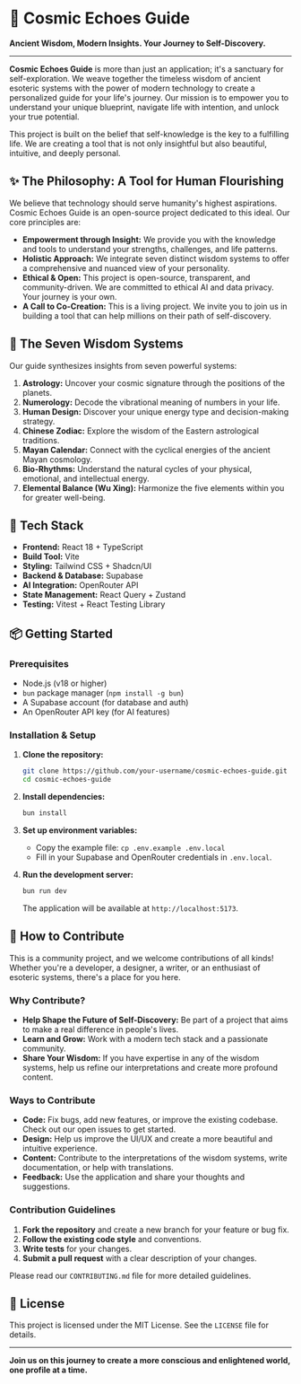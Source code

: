 # 🌟 Cosmic Echoes Guide

**Ancient Wisdom, Modern Insights. Your Journey to Self-Discovery.**

---

**Cosmic Echoes Guide** is more than just an application; it's a sanctuary for self-exploration. We weave together the timeless wisdom of ancient esoteric systems with the power of modern technology to create a personalized guide for your life's journey. Our mission is to empower you to understand your unique blueprint, navigate life with intention, and unlock your true potential.

This project is built on the belief that self-knowledge is the key to a fulfilling life. We are creating a tool that is not only insightful but also beautiful, intuitive, and deeply personal.

## ✨ The Philosophy: A Tool for Human Flourishing

We believe that technology should serve humanity's highest aspirations. Cosmic Echoes Guide is an open-source project dedicated to this ideal. Our core principles are:

*   **Empowerment through Insight:** We provide you with the knowledge and tools to understand your strengths, challenges, and life patterns.
*   **Holistic Approach:** We integrate seven distinct wisdom systems to offer a comprehensive and nuanced view of your personality.
*   **Ethical & Open:** This project is open-source, transparent, and community-driven. We are committed to ethical AI and data privacy. Your journey is your own.
*   **A Call to Co-Creation:** This is a living project. We invite you to join us in building a tool that can help millions on their path of self-discovery.

## 🔮 The Seven Wisdom Systems

Our guide synthesizes insights from seven powerful systems:

1.  **Astrology:** Uncover your cosmic signature through the positions of the planets.
2.  **Numerology:** Decode the vibrational meaning of numbers in your life.
3.  **Human Design:** Discover your unique energy type and decision-making strategy.
4.  **Chinese Zodiac:** Explore the wisdom of the Eastern astrological traditions.
5.  **Mayan Calendar:** Connect with the cyclical energies of the ancient Mayan cosmology.
6.  **Bio-Rhythms:** Understand the natural cycles of your physical, emotional, and intellectual energy.
7.  **Elemental Balance (Wu Xing):** Harmonize the five elements within you for greater well-being.

## 🚀 Tech Stack

*   **Frontend:** React 18 + TypeScript
*   **Build Tool:** Vite
*   **Styling:** Tailwind CSS + Shadcn/UI
*   **Backend & Database:** Supabase
*   **AI Integration:** OpenRouter API
*   **State Management:** React Query + Zustand
*   **Testing:** Vitest + React Testing Library

## 📦 Getting Started

### Prerequisites

*   Node.js (v18 or higher)
*   `bun` package manager (`npm install -g bun`)
*   A Supabase account (for database and auth)
*   An OpenRouter API key (for AI features)

### Installation & Setup

1.  **Clone the repository:**
    ```bash
    git clone https://github.com/your-username/cosmic-echoes-guide.git
    cd cosmic-echoes-guide
    ```

2.  **Install dependencies:**
    ```bash
    bun install
    ```

3.  **Set up environment variables:**
    *   Copy the example file: `cp .env.example .env.local`
    *   Fill in your Supabase and OpenRouter credentials in `.env.local`.

4.  **Run the development server:**
    ```bash
    bun run dev
    ```
    The application will be available at `http://localhost:5173`.

## 💖 How to Contribute

This is a community project, and we welcome contributions of all kinds! Whether you're a developer, a designer, a writer, or an enthusiast of esoteric systems, there's a place for you here.

### Why Contribute?

*   **Help Shape the Future of Self-Discovery:** Be part of a project that aims to make a real difference in people's lives.
*   **Learn and Grow:** Work with a modern tech stack and a passionate community.
*   **Share Your Wisdom:** If you have expertise in any of the wisdom systems, help us refine our interpretations and create more profound content.

### Ways to Contribute

*   **Code:** Fix bugs, add new features, or improve the existing codebase. Check out our open issues to get started.
*   **Design:** Help us improve the UI/UX and create a more beautiful and intuitive experience.
*   **Content:** Contribute to the interpretations of the wisdom systems, write documentation, or help with translations.
*   **Feedback:** Use the application and share your thoughts and suggestions.

### Contribution Guidelines

1.  **Fork the repository** and create a new branch for your feature or bug fix.
2.  **Follow the existing code style** and conventions.
3.  **Write tests** for your changes.
4.  **Submit a pull request** with a clear description of your changes.

Please read our `CONTRIBUTING.md` file for more detailed guidelines.

## 📜 License

This project is licensed under the MIT License. See the `LICENSE` file for details.

---

**Join us on this journey to create a more conscious and enlightened world, one profile at a time.**